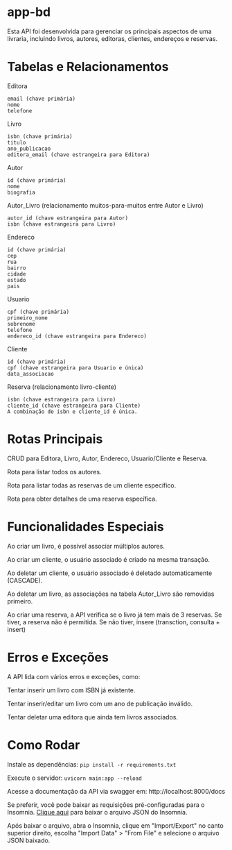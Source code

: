 # app-bd
Esta API foi desenvolvida para gerenciar os principais aspectos de uma livraria, incluindo livros, autores, editoras, clientes, endereços e reservas.

# Tabelas e Relacionamentos
Editora

    email (chave primária)
    nome
    telefone

Livro
    
    isbn (chave primária)
    titulo
    ano_publicacao
    editora_email (chave estrangeira para Editora)
    
Autor
  
    id (chave primária)
    nome
    biografia

Autor_Livro (relacionamento muitos-para-muitos entre Autor e Livro)
    
    autor_id (chave estrangeira para Autor)
    isbn (chave estrangeira para Livro)

Endereco
    
    id (chave primária)
    cep
    rua
    bairro
    cidade
    estado
    pais

Usuario
    
    cpf (chave primária)
    primeiro_nome
    sobrenome
    telefone
    endereco_id (chave estrangeira para Endereco)

Cliente
   
    id (chave primária)
    cpf (chave estrangeira para Usuario e única)
    data_associacao

Reserva (relacionamento livro-cliente)
    
    isbn (chave estrangeira para Livro)
    cliente_id (chave estrangeira para Cliente)
    A combinação de isbn e cliente_id é única.

# Rotas Principais
CRUD para Editora, Livro, Autor, Endereco, Usuario/Cliente e Reserva.


Rota para listar todos os autores.


Rota para listar todas as reservas de um cliente específico.


Rota para obter detalhes de uma reserva específica.

# Funcionalidades Especiais
Ao criar um livro, é possível associar múltiplos autores.


Ao criar um cliente, o usuário associado é criado na mesma transação.


Ao deletar um cliente, o usuário associado é deletado automaticamente (CASCADE).


Ao deletar um livro, as associações na tabela Autor_Livro são removidas primeiro.


Ao criar uma reserva, a API verifica se o livro já tem mais de 3 reservas. Se tiver, a reserva não é permitida. Se não tiver, insere (transction, consulta + insert)

# Erros e Exceções
A API lida com vários erros e exceções, como:

Tentar inserir um livro com ISBN já existente.


Tentar inserir/editar um livro com um ano de publicação inválido.


Tentar deletar uma editora que ainda tem livros associados.

# Como Rodar
Instale as dependências: ```pip install -r requirements.txt```


Execute o servidor: ```uvicorn main:app --reload```


Acesse a documentação da API via swagger em: http://localhost:8000/docs

Se preferir, você pode baixar as requisições pré-configuradas para o Insomnia. [Clique aqui](https://drive.google.com/file/d/1cbjinPdK_vZUW8BzrNCrSbWb0X4GiOwL/view?usp=sharing) para baixar o arquivo JSON do Insomnia.

Após baixar o arquivo, abra o Insomnia, clique em "Import/Export" no canto superior direito, escolha "Import Data" > "From File" e selecione o arquivo JSON baixado.


